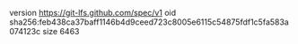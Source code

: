 version https://git-lfs.github.com/spec/v1
oid sha256:feb438ca37baff1146b4d9ceed723c8005e6115c54875fdf1c5fa583a074123c
size 6463

